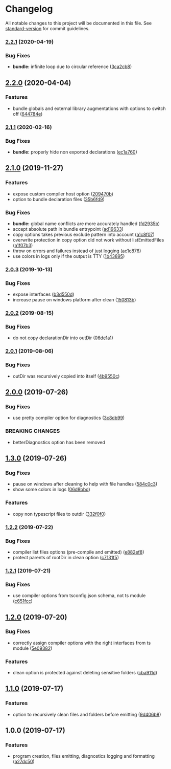 # Changelog

All notable changes to this project will be documented in this file. See [standard-version](https://github.com/conventional-changelog/standard-version) for commit guidelines.

### [2.2.1](https://github.com/jeremyben/tsc-prog/compare/v2.2.0...v2.2.1) (2020-04-19)


### Bug Fixes

* **bundle:** infinite loop due to circular reference ([3ca2cb8](https://github.com/jeremyben/tsc-prog/commit/3ca2cb8b1562362a7d02cfd61a2dafd7a836748a))

## [2.2.0](https://github.com/jeremyben/tsc-prog/compare/v2.1.1...v2.2.0) (2020-04-04)


### Features

* bundle globals and external library augmentations with options to switch off ([644784e](https://github.com/jeremyben/tsc-prog/commit/644784e5d41f196492163f571a25c97c53108ee1))

### [2.1.1](https://github.com/jeremyben/tsc-prog/compare/v2.1.0...v2.1.1) (2020-02-16)


### Bug Fixes

* **bundle:** properly hide non exported declarations ([ec1a760](https://github.com/jeremyben/tsc-prog/commit/ec1a760af87687ee819fcf2029cd68934d92bdb5))

## [2.1.0](https://github.com/jeremyben/tsc-prog/compare/v2.0.3...v2.1.0) (2019-11-27)


### Features

* expose custom compiler host option ([209470b](https://github.com/jeremyben/tsc-prog/commit/209470b09221eb5bc44c98f3c6a2a3343a301ff2))
* option to bundle declaration files ([35b6fd9](https://github.com/jeremyben/tsc-prog/commit/35b6fd9285f8cf7dafef9cecf0256aecc8a8e33a))


### Bug Fixes

* **bundle:** global name conflicts are more accurately handled ([fd2935b](https://github.com/jeremyben/tsc-prog/commit/fd2935bfb1f355aaef924f59b22e97c6d0b6d0b1))
* accept absolute path in bundle entrypoint ([ad19633](https://github.com/jeremyben/tsc-prog/commit/ad19633e1d66745c44617ff2fa7573e9542c60f6))
* copy options takes previous exclude pattern into account ([a1c8f07](https://github.com/jeremyben/tsc-prog/commit/a1c8f07cec1aa8f0160ba061cd60ae9ed83d049d))
* overwrite protection in copy option did not work without listEmittedFiles ([a1f07b3](https://github.com/jeremyben/tsc-prog/commit/a1f07b32902efa82667f55232611161fd0c6ff30))
* throw on errors and failures instead of just logging ([ac1c876](https://github.com/jeremyben/tsc-prog/commit/ac1c87640f2f24447b1083b6c771e4c780e5c34a))
* use colors in logs only if the output is TTY ([1b43895](https://github.com/jeremyben/tsc-prog/commit/1b438954f879c503d34b33ce79fe670e308c5df1))

### [2.0.3](https://github.com/jeremyben/tsc-prog/compare/v2.0.2...v2.0.3) (2019-10-13)


### Bug Fixes

* expose interfaces ([b3d550d](https://github.com/jeremyben/tsc-prog/commit/b3d550dfd9b93575aa9bc93ddcb8e0190995cad0))
* increase pause on windows platform after clean ([150813b](https://github.com/jeremyben/tsc-prog/commit/150813b1bdf79d0ccf33ce40e9994f3fc0d6af0c))

### [2.0.2](https://github.com/jeremyben/tsc-prog/compare/v2.0.1...v2.0.2) (2019-08-15)


### Bug Fixes

* do not copy declarationDir into outDir ([06de1a1](https://github.com/jeremyben/tsc-prog/commit/06de1a1))



### [2.0.1](https://github.com/jeremyben/tsc-prog/compare/v2.0.0...v2.0.1) (2019-08-06)


### Bug Fixes

* outDir was recursively copied into itself ([4b9550c](https://github.com/jeremyben/tsc-prog/commit/4b9550c))



## [2.0.0](https://github.com/jeremyben/tsc-prog/compare/v1.3.0...v2.0.0) (2019-07-26)


### Bug Fixes

* use pretty compiler option for diagnostics ([3c8db99](https://github.com/jeremyben/tsc-prog/commit/3c8db99))


### BREAKING CHANGES

* betterDiagnostics option has been removed



## [1.3.0](https://github.com/jeremyben/tsc-prog/compare/v1.2.2...v1.3.0) (2019-07-26)


### Bug Fixes

* pause on windows after cleaning to help with file handles ([584c0c3](https://github.com/jeremyben/tsc-prog/commit/584c0c3))
* show some colors in logs ([06d8bbd](https://github.com/jeremyben/tsc-prog/commit/06d8bbd))


### Features

* copy non typescript files to outdir ([332f0f0](https://github.com/jeremyben/tsc-prog/commit/332f0f0))



### [1.2.2](https://github.com/jeremyben/tsc-prog/compare/v1.2.1...v1.2.2) (2019-07-22)


### Bug Fixes

* compiler list files options (pre-compile and emitted) ([e882ef8](https://github.com/jeremyben/tsc-prog/commit/e882ef8))
* protect parents of rootDir in clean option ([c7131f5](https://github.com/jeremyben/tsc-prog/commit/c7131f5))



### [1.2.1](https://github.com/jeremyben/tsc-prog/compare/v1.2.0...v1.2.1) (2019-07-21)


### Bug Fixes

* use compiler options from tsconfig.json schema, not ts module ([c651fcc](https://github.com/jeremyben/tsc-prog/commit/c651fcc))



## [1.2.0](https://github.com/jeremyben/tsc-prog/compare/v1.1.0...v1.2.0) (2019-07-20)


### Bug Fixes

* correctly assign compiler options with the right interfaces from ts module ([5e09382](https://github.com/jeremyben/tsc-prog/commit/5e09382))


### Features

* clean option is protected against deleting sensitive folders ([cba911d](https://github.com/jeremyben/tsc-prog/commit/cba911d))



## [1.1.0](https://github.com/jeremyben/tsc-prog/compare/v1.0.0...v1.1.0) (2019-07-17)


### Features

* option to recursively clean files and folders before emitting ([9d406b8](https://github.com/jeremyben/tsc-prog/commit/9d406b8))



## 1.0.0 (2019-07-17)


### Features

* program creation, files emitting, diagnostics logging and formatting ([a27dc50](https://github.com/jeremyben/tsc-prog/commit/a27dc50))
